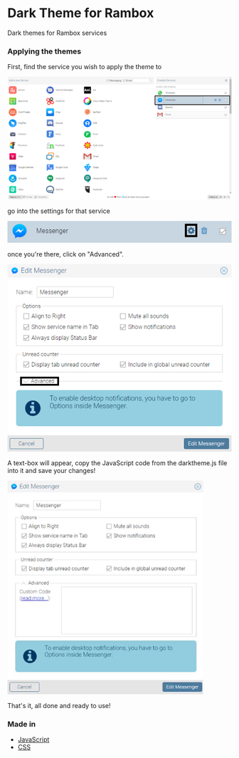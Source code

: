 # Dark Theme for Rambox

Dark themes for Rambox services

### Applying the themes

First, find the service you wish to apply the theme to

![](images/find.png)

go into the settings for that service

![](images/configure.png)

once you're there, click on "Advanced".

![](images/advanced.png)

A text-box will appear, copy the JavaScript code from the darktheme.js file into it and save your changes!

![](images/paste.gif)

That's it, all done and ready to use!

### Made in

* [JavaScript](https://en.wikipedia.org/wiki/JavaScript)
* [CSS](https://en.wikipedia.org/wiki/Cascading_Style_Sheets)
